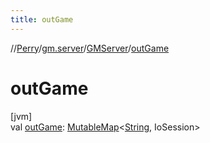 ```yaml
---
title: outGame
---
```

//[Perry](../../../index.html)/[gm.server](../index.html)/[GMServer](index.html)/[outGame](out-game.html)



# outGame



[jvm]\
val [outGame](out-game.html): [MutableMap](https://kotlinlang.org/api/latest/jvm/stdlib/kotlin.collections/-mutable-map/index.html)&lt;[String](https://kotlinlang.org/api/latest/jvm/stdlib/kotlin/-string/index.html), IoSession&gt;




